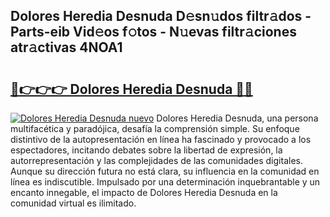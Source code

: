 ## Dolores Heredia Desnuda D𝚎sn𝚞dos filtr𝚊dos - Parts-eib Vid𝚎os f𝚘tos - N𝚞evas filtr𝚊ciones atr𝚊ctivas 4NOA1

# <h2><a href="http://mb2pqna.tromn.icu/?c=Dolores+Heredia+Desnuda">🔗👉👉👉 Dolores Heredia Desnuda 🔗🔗</a></h2>

[![Dolores Heredia Desnuda nuevo](https://i.imgur.com/pEAQMta.gif)](http://mb2pqna.tromn.icu/?c=Dolores+Heredia+Desnuda)
Dolores Heredia Desnuda, una persona multifacética y paradójica, desafía la comprensión simple. Su enfoque distintivo de la autopresentación en línea ha fascinado y provocado a los espectadores, incitando debates sobre la libertad de expresión, la autorrepresentación y las complejidades de las comunidades digitales. Aunque su dirección futura no está clara, su influencia en la comunidad en línea es indiscutible. Impulsado por una determinación inquebrantable y un encanto innegable, el impacto de Dolores Heredia Desnuda en la comunidad virtual es ilimitado.
